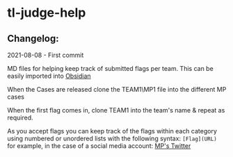 # tl-judge-help

## Changelog:
2021-08-08 - First commit

MD files for helping keep track of submitted flags per team. This can be easily imported into [Obsidian](https://obsidian.md)

When the Cases are released clone the TEAM1\MP1 file into the different MP cases

When the first flag comes in, clone TEAM1 into the team's name & repeat as required.

As you accept flags you can keep track of the flags within each category using numbered or unordered lists with the following syntax: `[Flag](URL)` for example, in the case of a social media account:
[MP's Twitter](www.twitter.com/username)

